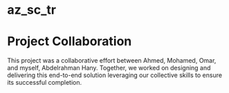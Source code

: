 # az_sc_tr

# Project Collaboration
This project was a collaborative effort between Ahmed, Mohamed, Omar, and myself, Abdelrahman Hany. Together, we worked on designing and delivering this end-to-end solution
leveraging our collective skills to ensure its successful completion.
